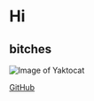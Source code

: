# Hi
## bitches
![Image of Yaktocat](https://octodex.github.com/images/yaktocat.png)



[GitHub](http://github.com)
